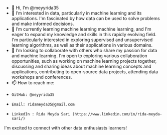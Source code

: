 - 👋 Hi, I’m @meyyrida35
- 👀 I’m interested in data, particularly in machine learning and its applications. I'm fascinated by how data can be used to solve problems and make informed decisions.
- 🌱 I’m currently learning machine learning machine learning, and I'm eager to expand my knowledge and skills in this rapidly evolving field. I'm particularly interested in exploring supervised and unsupervised learning algorithms, as well as their applications in various domains.
- 💞️ I’m looking to collaborate with others who share my passion for data and machine learning. I'm open to exploring various collaboration opportunities, such as working on machine learning projects together, discussing and sharing ideas about machine learning concepts and applications, contributing to open-source data projects, attending data workshops and conferences.
- 📫 How to reach me:
-     GitHub: @meyyrida35
-     Email: ridameyda35@gmail.com
-     LinkedIn : Rida Meyda Sari (https://www.linkedin.com/in/rida-meyda-sari/)

I'm excited to connect with other data enthusiasts learners!

<!---
meyyrida35/meyyrida35 is a ✨ special ✨ repository because its `README.md` (this file) appears on your GitHub profile.
You can click the Preview link to take a look at your changes.
--->
